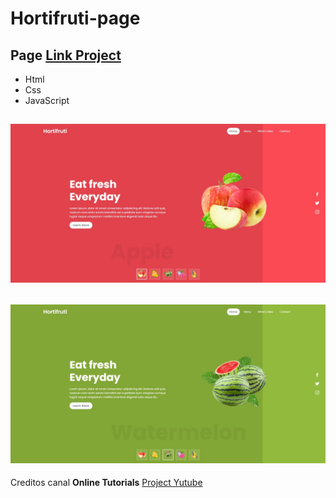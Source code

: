 # Hortifruti-page
## Page [Link Project](https://guilherme-alexander.github.io/Hortifruti-page/)


  * Html
  * Css
  * JavaScript

## ![Imagem Project](https://github.com/Guilherme-alexander/Hortifruti-page/blob/main/Captura%20da%20Web_27-6-2021_18933_guilherme-alexander.github.io.jpeg)
## ![Imagem Project](https://github.com/Guilherme-alexander/Hortifruti-page/blob/main/Captura%20da%20Web_27-6-2021_18951_guilherme-alexander.github.io.jpeg)

Creditos canal __Online Tutorials__ [Project Yutube](https://www.youtube.com/watch?v=zpKkuKV3KLE)

